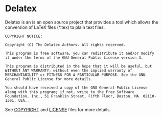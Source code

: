 # Delatex 

Delatex is an is an open source project that provides a tool which allows 
the conversion of  LaTeX files (*.tex) to plain text files.

    COPYRIGHT NOTICE:

    Copyright (C) The Delatex Authors. All rights reserved.

    This program is free software; you can redistribute it and/or modify it under the terms of the GNU General Public License version 3.

    This program is distributed in the hope that it will be useful, but WITHOUT ANY WARRANTY; without even the implied warranty of MERCHANTABILITY or FITNESS FOR A PARTICULAR PURPOSE. See the GNU General Public License for more details.

    You should have received a copy of the GNU General Public License along with this program; if not, write to the Free Software Foundation, Inc., 51 Franklin Street, Fifth Floor, Boston, MA  02110-1301, USA..

See [COPYRIGHT](COPYRIGHT) and [LICENSE](LICENSE) files for more details.
